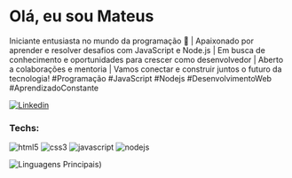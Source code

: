 # Olá, eu sou Mateus

Iniciante entusiasta no mundo da programação 🚀 | Apaixonado por aprender e resolver desafios com JavaScript e Node.js | Em busca de conhecimento e oportunidades para crescer como desenvolvedor | Aberto a colaborações e mentoria | Vamos conectar e construir juntos o futuro da tecnologia! #Programação #JavaScript #Nodejs #DesenvolvimentoWeb #AprendizadoConstante
  </p>



[![Linkedin](https://img.shields.io/badge/LinkedIn-0077B5?style=for-the-badge&logo=linkedin&logoColor=white)](linkedin.com/in/mateus-dos-santos-ribeiro)

### Techs:

![html5](https://img.shields.io/badge/HTML5-E34F26?style=for-the-badge&logo=html5&logoColor=white)
![css3](https://img.shields.io/badge/CSS3-1572B6?style=for-the-badge&logo=css3&logoColor=white)
![javascript](https://img.shields.io/badge/JavaScript-323330?style=for-the-badge&logo=javascript&logoColor=F7DF1E)
![nodejs](https://img.shields.io/badge/Node%20js-339933?style=for-the-badge&logo=nodedotjs&logoColor=white)

![Linguagens Principais](https://github-readme-stats.vercel.app/api/top-langs/?username=CertBR1&theme=tokyonight&hide_border=true&custom_title=Linguagens%20%Principais))
